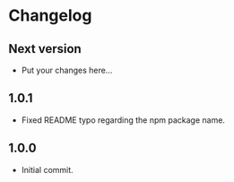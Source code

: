 # Changelog

## Next version

- Put your changes here...

## 1.0.1

- Fixed README typo regarding the npm package name.

## 1.0.0

- Initial commit.
